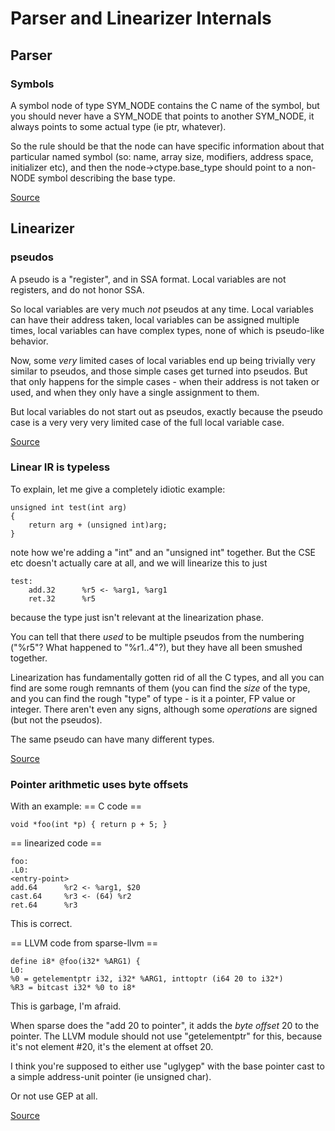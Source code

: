 # Parser and Linearizer Internals

## Parser

### Symbols

A symbol node of type SYM_NODE contains the C name of the symbol, but you should never have a SYM_NODE that points
to another SYM_NODE, it always points to some actual type (ie ptr, whatever).

So the rule should be that the node can have specific information about that particular named symbol (so: name, array size, modifiers,
address space, initializer etc), and then the node->ctype.base_type should point to a non-NODE symbol describing the base type.

[Source](http://marc.info/?l=linux-sparse&m=149080567024897&w=3)

## Linearizer

### pseudos

A pseudo is a "register", and in SSA format. Local variables are not
registers, and do not honor SSA.

So local variables are very much *not* pseudos at any time. Local
variables can have their address taken, local variables can be
assigned multiple times, local variables can have complex types, none
of which is pseudo-like behavior.

Now, some *very* limited cases of local variables end up being
trivially very similar to pseudos, and those simple cases get turned
into pseudos. But that only happens for the simple cases - when their
address is not taken or used, and when they only have a single
assignment to them.

But local variables do not start out as pseudos, exactly because the
pseudo case is a very very very limited case of the full local
variable case.

[Source](http://marc.info/?l=linux-sparse&m=149073824506042&w=3)

### Linear IR is typeless

To explain, let me give a completely idiotic example:

    unsigned int test(int arg)
    {
        return arg + (unsigned int)arg;
    }

note how we're adding a "int" and an "unsigned int" together. But the
CSE etc doesn't actually care at all, and we will linearize this to
just

    test:
        add.32      %r5 <- %arg1, %arg1
        ret.32      %r5

because the type just isn't relevant at the linearization phase.

You can tell that there *used* to be multiple pseudos from the
numbering ("%r5"? What happened to "%r1..4"?), but they have all been
smushed together.

Linearization has fundamentally gotten rid of all the C types, and all
you can find are some rough remnants of them (you can find the *size*
of the type, and you can find the rough "type" of type - is it a
pointer, FP value or integer. There aren't even any signs, although
some _operations_ are signed (but not the pseudos).

The same pseudo can have many different types.

[Source](http://marc.info/?l=linux-sparse&m=148968511522310&w=3)

### Pointer arithmetic uses byte offsets

With an example:
== C code ==

    void *foo(int *p) { return p + 5; }

== linearized code ==

    foo:
    .L0:
    <entry-point>
    add.64      %r2 <- %arg1, $20
    cast.64     %r3 <- (64) %r2
    ret.64      %r3

This is correct.

== LLVM code from sparse-llvm ==
    
    define i8* @foo(i32* %ARG1) {
    L0:
    %0 = getelementptr i32, i32* %ARG1, inttoptr (i64 20 to i32*)
    %R3 = bitcast i32* %0 to i8*

This is garbage, I'm afraid.

When sparse does the "add 20 to pointer", it adds the *byte offset* 20
to the pointer. The LLVM module should not use "getelementptr" for
this, because it's not element #20, it's the element at offset 20.

I think you're supposed to either use "uglygep" with the base pointer
cast to a simple address-unit pointer (ie unsigned char).

Or not use GEP at all.

[Source](http://marc.info/?l=linux-sparse&m=148882818325232&w=3)


